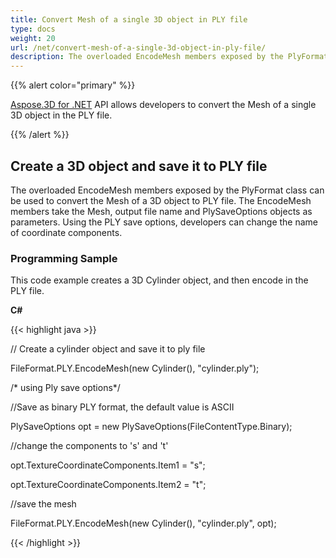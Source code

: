 ```yaml
---
title: Convert Mesh of a single 3D object in PLY file
type: docs
weight: 20
url: /net/convert-mesh-of-a-single-3d-object-in-ply-file/
description: The overloaded EncodeMesh members exposed by the PlyFormat class can be used to convert the Mesh of a 3D object to PLY file. The EncodeMesh members take the Mesh, output file name and PlySaveOptions objects as parameters. Using the PLY save options, developers can change the name of coordinate components.
---
```


{{% alert color="primary" %}}

[Aspose.3D for .NET](https://products.aspose.com/3d/net/) API allows developers to convert the Mesh of a single 3D object in the PLY file.

{{% /alert %}}
## **Create a 3D object and save it to PLY file**
The overloaded EncodeMesh members exposed by the PlyFormat class can be used to convert the Mesh of a 3D object to PLY file. The EncodeMesh members take the Mesh, output file name and PlySaveOptions objects as parameters. Using the PLY save options, developers can change the name of coordinate components.
### **Programming Sample**
This code example creates a 3D Cylinder object, and then encode in the PLY file.

**C#**

{{< highlight java >}}

 // Create a cylinder object and save it to ply file

FileFormat.PLY.EncodeMesh(new Cylinder(), "cylinder.ply");

/* using Ply save options*/

//Save as binary PLY format, the default value is ASCII

PlySaveOptions opt = new PlySaveOptions(FileContentType.Binary);

//change the components to 's' and 't'

opt.TextureCoordinateComponents.Item1 = "s";

opt.TextureCoordinateComponents.Item2 = "t";

//save the mesh

FileFormat.PLY.EncodeMesh(new Cylinder(), "cylinder.ply", opt);

{{< /highlight >}}
